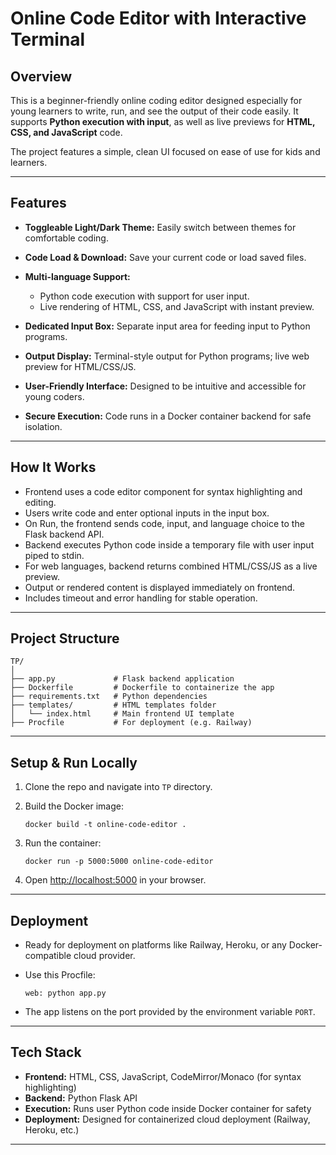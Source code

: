 # Online Code Editor with Interactive Terminal

## Overview

This is a beginner-friendly online coding editor designed especially for young learners to write, run, and see the output of their code easily. It supports **Python execution with input**, as well as live previews for **HTML, CSS, and JavaScript** code.

The project features a simple, clean UI focused on ease of use for kids and learners.

---

## Features

* **Toggleable Light/Dark Theme:** Easily switch between themes for comfortable coding.
* **Code Load & Download:** Save your current code or load saved files.
* **Multi-language Support:**

  * Python code execution with support for user input.
  * Live rendering of HTML, CSS, and JavaScript with instant preview.
* **Dedicated Input Box:** Separate input area for feeding input to Python programs.
* **Output Display:** Terminal-style output for Python programs; live web preview for HTML/CSS/JS.
* **User-Friendly Interface:** Designed to be intuitive and accessible for young coders.
* **Secure Execution:** Code runs in a Docker container backend for safe isolation.

---

## How It Works

* Frontend uses a code editor component for syntax highlighting and editing.
* Users write code and enter optional inputs in the input box.
* On Run, the frontend sends code, input, and language choice to the Flask backend API.
* Backend executes Python code inside a temporary file with user input piped to stdin.
* For web languages, backend returns combined HTML/CSS/JS as a live preview.
* Output or rendered content is displayed immediately on frontend.
* Includes timeout and error handling for stable operation.

---

## Project Structure

```
TP/
│
├── app.py             # Flask backend application
├── Dockerfile         # Dockerfile to containerize the app
├── requirements.txt   # Python dependencies
├── templates/         # HTML templates folder
│   └── index.html     # Main frontend UI template
├── Procfile           # For deployment (e.g. Railway)
```

---

## Setup & Run Locally

1. Clone the repo and navigate into `TP` directory.

2. Build the Docker image:

   ```
   docker build -t online-code-editor .
   ```

3. Run the container:

   ```
   docker run -p 5000:5000 online-code-editor
   ```

4. Open [http://localhost:5000](http://localhost:5000) in your browser.

---

## Deployment

* Ready for deployment on platforms like Railway, Heroku, or any Docker-compatible cloud provider.

* Use this Procfile:

  ```
  web: python app.py
  ```

* The app listens on the port provided by the environment variable `PORT`.

---

## Tech Stack

* **Frontend:** HTML, CSS, JavaScript, CodeMirror/Monaco (for syntax highlighting)
* **Backend:** Python Flask API
* **Execution:** Runs user Python code inside Docker container for safety
* **Deployment:** Designed for containerized cloud deployment (Railway, Heroku, etc.)

---




